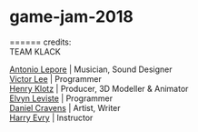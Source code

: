 # game-jam-2018  
======
credits:  
TEAM KLACK    

[Antonio Lepore](antonio@muvmentmusic.com)  | Musician, Sound Designer  
[Victor Lee](https://www.linkedin.com/in/shuaihsunlee)      | Programmer  
[Henry Klotz](klotzhen@gmail.com)     | Producer, 3D Modeller & Animator  
[Elvyn Leviste](elvynleviste@gmail.com)   | Programmer  
[Daniel Cravens](daniellegoman@gmail.com)  | Artist, Writer    
[Harry Evry](www.emagitech.com)      | Instructor  

